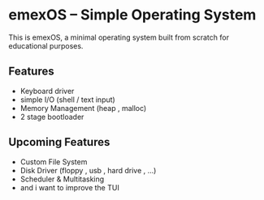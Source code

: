 # emexOS – Simple Operating System

This is emexOS, a minimal operating system built from scratch for educational purposes.

## Features
 - Keyboard driver
 - simple I/O (shell / text input)
 - Memory Management (heap , malloc)
 - 2 stage bootloader

## Upcoming Features
 - Custom File System
 - Disk Driver (floppy , usb , hard drive , ...)
 - Scheduler & Multitasking
 - and i want to improve the TUI
